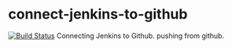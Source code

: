 # connect-jenkins-to-github
[![Build Status](http://ec2-18-225-14-88.us-east-2.compute.amazonaws.com/buildStatus/icon?job=connect-jenkins-to-github)](http://ec2-18-225-14-88.us-east-2.compute.amazonaws.com/job/connect-jenkins-to-github/)
Connecting Jenkins to Github.
pushing from github.
